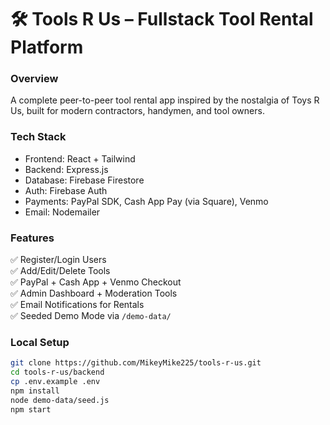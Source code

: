 # 🛠 Tools R Us – Fullstack Tool Rental Platform

### Overview
A complete peer-to-peer tool rental app inspired by the nostalgia of Toys R Us, built for modern contractors, handymen, and tool owners.

### Tech Stack
- Frontend: React + Tailwind
- Backend: Express.js
- Database: Firebase Firestore
- Auth: Firebase Auth
- Payments: PayPal SDK, Cash App Pay (via Square), Venmo
- Email: Nodemailer

### Features
✅ Register/Login Users  
✅ Add/Edit/Delete Tools  
✅ PayPal + Cash App + Venmo Checkout  
✅ Admin Dashboard + Moderation Tools  
✅ Email Notifications for Rentals  
✅ Seeded Demo Mode via `/demo-data/`

### Local Setup
```bash
git clone https://github.com/MikeyMike225/tools-r-us.git
cd tools-r-us/backend
cp .env.example .env
npm install
node demo-data/seed.js
npm start
```
